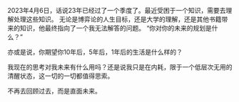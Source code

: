 2023年4月6日，话说23年已经过了一个季度了。最近受困于一个知识，需要去理解处理这些知识。
无论是博弈论的人生目标，还是大学的理解，还是其他书籍带来的知识，他最终指向了一个我无法解答的问题。
“你对你的未来的规划是什么？” <br/>

亦或是说，你期望你10年后，5年后，1年后的生活是什么样的？

我现在的思考对我未来有什么用吗？还是说我只是在内耗，限于一个低层次无用的清醒状态，这一切的一切都值得思索。

不再去回顾过去，而是直面未来。
